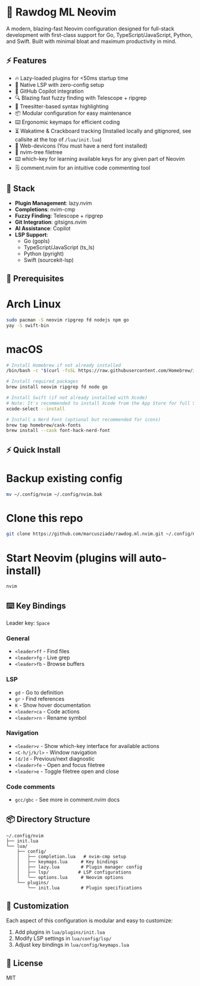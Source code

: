 # 🚀 Rawdog ML Neovim

A modern, blazing-fast Neovim configuration designed for full-stack development with first-class support for Go, TypeScript/JavaScript, Python, and Swift. Built with minimal bloat and maximum productivity in mind.

## ⚡️ Features

- 🔥 Lazy-loaded plugins for <50ms startup time
- 🌳 Native LSP with zero-config setup
- 🤖 GitHub Copilot integration
- 🔍 Blazing fast fuzzy finding with Telescope + ripgrep
- 🎨 Treesitter-based syntax highlighting
- 📦 Modular configuration for easy maintenance
- ⌨️  Ergonomic keymaps for efficient coding
- ⏳ Wakatime & Crackboard tracking (Installed locally and gitignored, see callsite at the top of `/lua/init.lua`)
- 📂 Web-devicons (You must have a nerd font installed)
- 🌳 nvim-tree filetree
- ⌨️  which-key for learning available keys for any given part of Neovim
- 🗒️ comment.nvim for an intuitive code commenting tool

## 🔧 Stack

- **Plugin Management**: lazy.nvim
- **Completions**: nvim-cmp
- **Fuzzy Finding**: Telescope + ripgrep
- **Git Integration**: gitsigns.nvim
- **AI Assistance**: Copilot
- **LSP Support**: 
  - Go (gopls)
  - TypeScript/JavaScript (ts_ls)
  - Python (pyright)
  - Swift (sourcekit-lsp)

## 🚦 Prerequisites

# Arch Linux
```bash
sudo pacman -S neovim ripgrep fd nodejs npm go
yay -S swift-bin
```

# macOS
```bash
# Install Homebrew if not already installed
/bin/bash -c "$(curl -fsSL https://raw.githubusercontent.com/Homebrew/install/HEAD/install.sh)"

# Install required packages
brew install neovim ripgrep fd node go

# Install Swift (if not already installed with Xcode)
# Note: It's recommended to install Xcode from the App Store for full Swift support
xcode-select --install

# Install a Nerd Font (optional but recommended for icons)
brew tap homebrew/cask-fonts
brew install --cask font-hack-nerd-font
```

## ⚡️ Quick Install

# Backup existing config
```bash
mv ~/.config/nvim ~/.config/nvim.bak
```

# Clone this repo
```bash
git clone https://github.com/marcusziade/rawdog.ml.nvim.git ~/.config/nvim
```

# Start Neovim (plugins will auto-install)
```bash
nvim
```

## ⌨️ Key Bindings

Leader key: `Space`

### General
- `<leader>ff` - Find files
- `<leader>fg` - Live grep
- `<leader>fb` - Browse buffers

### LSP
- `gd` - Go to definition
- `gr` - Find references
- `K` - Show hover documentation
- `<leader>ca` - Code actions
- `<leader>rn` - Rename symbol

### Navigation
- `<leader>v` - Show which-key interface for available actions
- `<C-h/j/k/l>` - Window navigation
- `[d/]d` - Previous/next diagnostic
- `<leader>fe` - Open and focus filetree
- `<leader>e` - Toggle filetree open and close

### Code comments
- `gcc/gbc` - See more in comment.nvim docs



## 📦 Directory Structure

```
~/.config/nvim
├── init.lua
└── lua/
    ├── config/
    │   ├── completion.lua   # nvim-cmp setup
    │   ├── keymaps.lua     # Key bindings
    │   ├── lazy.lua        # Plugin manager config
    │   ├── lsp/           # LSP configurations
    │   └── options.lua     # Neovim options
    └── plugins/
        └── init.lua        # Plugin specifications
```

## 🎨 Customization

Each aspect of this configuration is modular and easy to customize:

1. Add plugins in `lua/plugins/init.lua`
2. Modify LSP settings in `lua/config/lsp/`
3. Adjust key bindings in `lua/config/keymaps.lua`

## 📝 License

MIT
